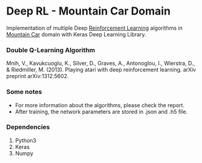 # Deep RL - Mountain Car Domain

Implementation of multiple Deep [Reinforcement Learning](https://edersantana.github.io/articles/keras_rl/) algorithms in [Mountain Car](https://en.wikipedia.org/wiki/Mountain_Car) domain with Keras Deep Learning Library.

### Double Q-Learning Algorithm
Mnih, V., Kavukcuoglu, K., Silver, D., Graves, A., Antonoglou, I., Wierstra, D., & Riedmiller, M. (2013). Playing atari with deep reinforcement learning. arXiv preprint arXiv:1312.5602.

### Some notes
- For more information about the algorithms, please check the report.
- After training, the network parameters are stored in .json and .h5 file.

### Dependencies
1. Python3
2. Keras
3. Numpy 

